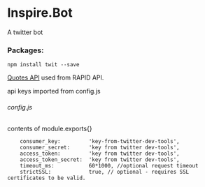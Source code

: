 # Inspire.Bot
A twitter bot

### Packages:
```npm install twit --save```

[Quotes API](https://rapidapi.com/martin.svoboda/api/quotes15) used from RAPID API.

api keys imported from config.js

###### config.js
contents of module.exports{}
```module.exports ={
    consumer_key:         'key-from-twitter-dev-tools',
    consumer_secret:      'key from twitter dev-tools',
    access_token:         'key from twitter dev-tools',
    access_token_secret:  'key from twitter dev-tools',
    timeout_ms:           60*1000, //optional request timeout
    strictSSL:            true, // optional - requires SSL certificates to be valid.

